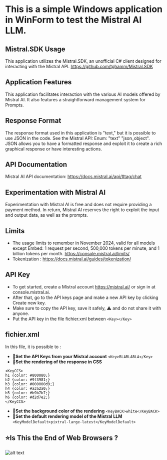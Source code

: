 
# This is a simple Windows application in WinForm to test the Mistral AI LLM.


## Mistral.SDK Usage
This application utilizes the Mistral.SDK, an unofficial C# client designed for interacting with the Mistral API. https://github.com/tghamm/Mistral.SDK

## Application Features
This application facilitates interaction with the various AI models offered by Mistral AI. It also features a straightforward management system for Prompts.

## Response Format
The response format used in this application is "text," but it is possible to use JSON in the code. See the Mistral API: Enum: "text" "json_object". JSON allows you to have a formatted response and exploit it to create a rich graphical response or have interesting actions.

## API Documentation
Mistral AI API documentation: https://docs.mistral.ai/api/#tag/chat

## Experimentation with Mistral AI
Experimentation with Mistral AI is free and does not require providing a payment method. In return, Mistral AI reserves the right to exploit the input and output data, as well as the prompts.

  
## Limits

- The usage limits to remember in November 2024, valid for all models except Embed: 1 request per second, 500,000 tokens per minute, and 1 billion tokens per month.
  https://console.mistral.ai/limits/
- Tokenization  : https://docs.mistral.ai/guides/tokenization/

## API Key

- To get started, create a Mistral account https://mistral.ai/ or sign in at console.mistral.ai.
- After that, go to the API keys page and make a new API key by clicking Create new key. 
- Make sure to copy the API key, save it safely, :warning: and do not share it with anyone.
- Put the API key in the file fichier.xml between `<Key></Key> `

## fichier.xml

In this file, it is possible to :

* :pushpin:**Set the API Keys from your Mistral account**
 `<Key>BLABLABLA</Key> `
* :pushpin:**Set the rendering of the response in CSS**
```
<KeyCCS>
h1 {color: #800080;}
h2 {color: #9f3981;}
h3 {color: #000000d9;}
h4 {color: #a3a2a0;}
h5 {color: #b9b7b7;}
h6 {color: #d2d7e2;}
</KeyCCS>
```
* :pushpin:**Set the background color of the rendering**
`<KeyBACK>white</KeyBACK>`
* :pushpin:**Set the default rendering model of the Mistral LLM**
`<KeyModelDefault>pixtral-large-latest</KeyModelDefault>`
  

## :star:Is This the End of Web Browsers ?

![alt text](https://repository-images.githubusercontent.com/893368944/de21e980-7af8-49fd-90c8-9d2c36f375cc)

